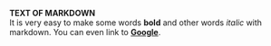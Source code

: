 **TEXT OF MARKDOWN**<br>
It is very easy to make some words **bold** and other words *italic* with markdown. You can even link to [**Google**](www.google.com).
